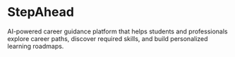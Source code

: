 # StepAhead
AI-powered career guidance platform that helps students and professionals explore career paths, discover required skills, and build personalized learning roadmaps.
